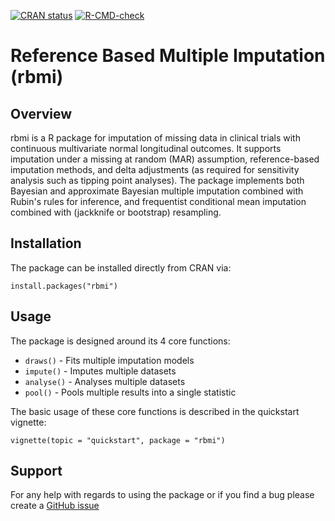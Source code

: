 <!-- badges: start -->
[![CRAN
status](https://www.r-pkg.org/badges/version/rbmi)](https://cran.r-project.org/package=rbmi)
[![R-CMD-check](https://github.com/insightsengineering/rbmi/actions/workflows/on_push.yaml/badge.svg?branch=main)](https://github.com/insightsengineering/rbmi/actions/workflows/on_push.yaml)
<!-- badges: end -->


# Reference Based Multiple Imputation (rbmi)


## Overview

rbmi is a R package for imputation of missing data in clinical trials with continuous multivariate normal longitudinal outcomes. 
It supports imputation under a missing at random (MAR) assumption, reference-based imputation methods, 
and delta adjustments (as required for sensitivity analysis such as tipping point analyses). The package implements both Bayesian and 
approximate Bayesian multiple imputation combined with Rubin's rules for inference, and frequentist conditional mean imputation combined with 
(jackknife or bootstrap) resampling. 

## Installation

The package can be installed directly from CRAN via:

```
install.packages("rbmi")
```

## Usage

The package is designed around its 4 core functions:

- `draws()` - Fits multiple imputation models
- `impute()` - Imputes multiple datasets
- `analyse()` - Analyses multiple datasets
- `pool()` - Pools multiple results into a single statistic

The basic usage of these core functions is described in the quickstart vignette:

```
vignette(topic = "quickstart", package = "rbmi")
```

## Support

For any help with regards to using the package or if you find a bug please create a [GitHub issue](https://github.com/insightsengineering/rbmi/issues)
 
